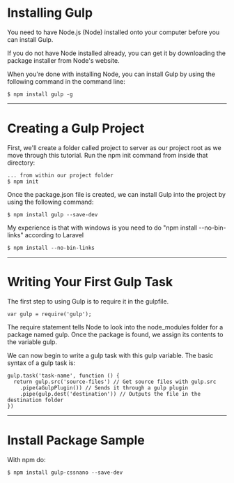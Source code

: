 # Installing Gulp

You need to have Node.js (Node) installed onto your computer before you can install Gulp.

If you do not have Node installed already, you can get it by downloading the package installer from Node's website.

When you're done with installing Node, you can install Gulp by using the following command in the command line:

	$ npm install gulp -g
	
-----
# Creating a Gulp Project

First, we'll create a folder called project to server as our project root as we move through this tutorial. Run the npm init command from inside that directory:

	... from within our project folder
	$ npm init

Once the package.json file is created, we can install Gulp into the project by using the following command:

	$ npm install gulp --save-dev

My experience is that with windows is you need to do "npm install --no-bin-links" according to Laravel

	$ npm install --no-bin-links

-----
# Writing Your First Gulp Task

The first step to using Gulp is to require it in the gulpfile.

	var gulp = require('gulp');

The require statement tells Node to look into the node_modules folder for a package named gulp. Once the package is found, we assign its contents to the variable gulp.

We can now begin to write a gulp task with this gulp variable. The basic syntax of a gulp task is:

	gulp.task('task-name', function () {
	  return gulp.src('source-files') // Get source files with gulp.src
	    .pipe(aGulpPlugin()) // Sends it through a gulp plugin
	    .pipe(gulp.dest('destination')) // Outputs the file in the destination folder
	})

-----
# Install Package Sample

With npm do:

	$ npm install gulp-cssnano --save-dev